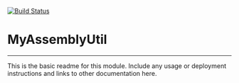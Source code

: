 [![Build Status](https://travis-ci.org/rsutormin/MyAssemblyUtil.svg?branch=master)](https://travis-ci.org/rsutormin/MyAssemblyUtil)

# MyAssemblyUtil
---

This is the basic readme for this module. Include any usage or deployment instructions and links to other documentation here.
